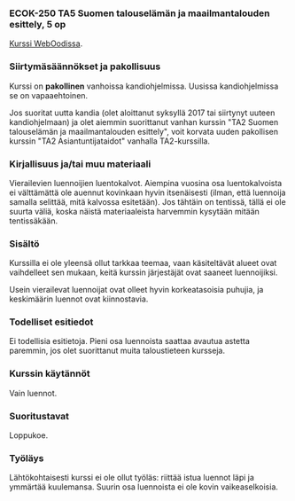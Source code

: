### ECOK-250 TA5 Suomen talouselämän ja maailmantalouden esittely, 5 op 

[Kurssi WebOodissa](https://weboodi.helsinki.fi/hy/opintjakstied.jsp?OpinKohd=118662017).

### Siirtymäsäännökset ja pakollisuus

Kurssi on **pakollinen** vanhoissa kandiohjelmissa. Uusissa kandiohjelmissa se on vapaaehtoinen.

Jos suoritat uutta kandia (olet aloittanut syksyllä 2017 tai siirtynyt uuteen kandiohjelmaan) ja olet aiemmin suorittanut vanhan kurssin "TA2 Suomen talouselämän ja maailmantalouden esittely", voit korvata uuden pakollisen kurssin "TA2 Asiantuntijataidot" vanhalla TA2-kurssilla.

### Kirjallisuus ja/tai muu materiaali

Vierailevien luennoijien luentokalvot. Aiempina vuosina osa luentokalvoista ei välttämättä ole auennut kovinkaan hyvin itsenäisesti (ilman, että luennoija samalla selittää, mitä kalvossa esitetään). Jos tähtäin on tentissä, tällä ei ole suurta väliä, koska näistä materiaaleista harvemmin kysytään mitään tentissäkään.

### Sisältö

Kurssilla ei ole yleensä ollut tarkkaa teemaa, vaan käsiteltävät alueet ovat vaihdelleet sen mukaan, keitä kurssin järjestäjät ovat saaneet luennoijiksi. 

Usein vierailevat luennoijat ovat olleet hyvin korkeatasoisia puhujia, ja keskimäärin luennot ovat kiinnostavia.

### Todelliset esitiedot

Ei todellisia esitietoja. Pieni osa luennoista saattaa avautua astetta paremmin, jos olet suorittanut muita taloustieteen kursseja.

### Kurssin käytännöt

Vain luennot.

### Suoritustavat

Loppukoe.

### Työläys

Lähtökohtaisesti kurssi ei ole ollut työläs: riittää istua luennot läpi ja ymmärtää kuulemansa. Suurin osa luennoista ei ole kovin vaikeaselkoisia.